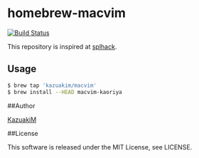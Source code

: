homebrew-macvim
===

[![Build Status](https://travis-ci.org/KazuakiM/homebrew-macvim.svg)](https://travis-ci.org/KazuakiM/homebrew-macvim)

This repository is inspired at [splhack](https://github.com/splhack/homebrew-splhack).

## Usage
```bash
$ brew tap 'kazuakim/macvim'
$ brew install --HEAD macvim-kaoriya
```

##Author

[KazuakiM](https://github.com/KazuakiM/)

##License

This software is released under the MIT License, see LICENSE.
